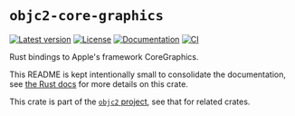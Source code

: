 # `objc2-core-graphics`

[![Latest version](https://badgen.net/crates/v/objc2-core-graphics)](https://crates.io/crates/objc2-core-graphics)
[![License](https://badgen.net/badge/license/MIT/blue)](../LICENSE.txt)
[![Documentation](https://docs.rs/objc2-core-graphics/badge.svg)](https://docs.rs/objc2-core-graphics/)
[![CI](https://github.com/madsmtm/objc2/actions/workflows/ci.yml/badge.svg)](https://github.com/madsmtm/objc2/actions/workflows/ci.yml)

Rust bindings to Apple's framework CoreGraphics.

This README is kept intentionally small to consolidate the documentation, see
[the Rust docs](https://docs.rs/objc2-core-graphics/) for more details on this crate.

This crate is part of the [`objc2` project](https://github.com/madsmtm/objc2),
see that for related crates.
